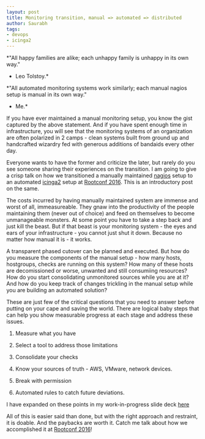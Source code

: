 ```yaml
---
layout: post
title: Monitoring transition, manual => automated => distributed
author: Saurabh
tags: 
- devops
- icinga2
---
```


*"All happy families are alike; each unhappy family is unhappy in its own way."
- Leo Tolstoy.*

*"All automated monitoring systems work similarly; each manual nagios setup is manual in its own way."
- Me.*

If you have ever maintained a manual monitoring setup, you know the gist captured by the above statement. And if you have spent enough time in infrastructure, you will see that the monitoring systems of an organization are often polarized in 2 camps - clean systems built from ground up and handcrafted wizardry fed with generous additions of bandaids every other day. 

Everyone wants to have the former and criticize the later, but rarely do you see someone sharing their experiences on the transition. I am going to give a crisp talk on how we transitioned a manually maintained [nagios](https://www.nagios.org/) setup to an automated [icinga2](https://www.icinga.org/icinga/icinga-2/) setup at [Rootconf 2016](https://rootconf.talkfunnel.com/2016/13-the-transition-manual-automated-distributed-monito). This is an introductory post on the same.

The costs incurred by having manually maintained system are immense and worst of all, immeasureable. They gnaw into the productivity of the people maintaining them (never out of choice) and feed on themselves to become unmanageable monsters. At some point you have to take a step back and just kill the beast. But if that beast is your monitoring system - the eyes and ears of your infrastructure - you cannot just shut it down. Because no matter how manual it is - it works.

A transparent phased cutover can be planned and executed. But how do you measure the components of the manual setup - how many hosts, hostgroups, checks are running on this system? How many of these hosts are decomissioned or worse, unwanted and still consumiing resources? How do you start consolidating unmonitored sources while you are at it? And how do you keep track of changes trickling in the manual setup while you are building an automated solution?

These are just few of the critical questions that you need to answer before putting on your cape and saving the world. There are logical baby steps that can help you show measurable progress at each stage and address these issues. 

1. Measure what you have

2. Select a tool to address those limitations

3. Consolidate your checks

4. Know your sources of truth - AWS, VMware, network devices.

5. Break with permission

6. Automated rules to catch future deviations.

I have expanded on these points in my work-in-progress slide deck [here](http://go-talks.appspot.com/github.com/saurabh-hirani/talks/monitoring-transition/monitoring-transition-wip.slide#1)

All of this is easier said than done, but with the right approach and restraint, it is doable. And the paybacks are worth it. Catch me talk about how we accomplished it at [Rootconf 2016](https://rootconf.in/2016/)! 
